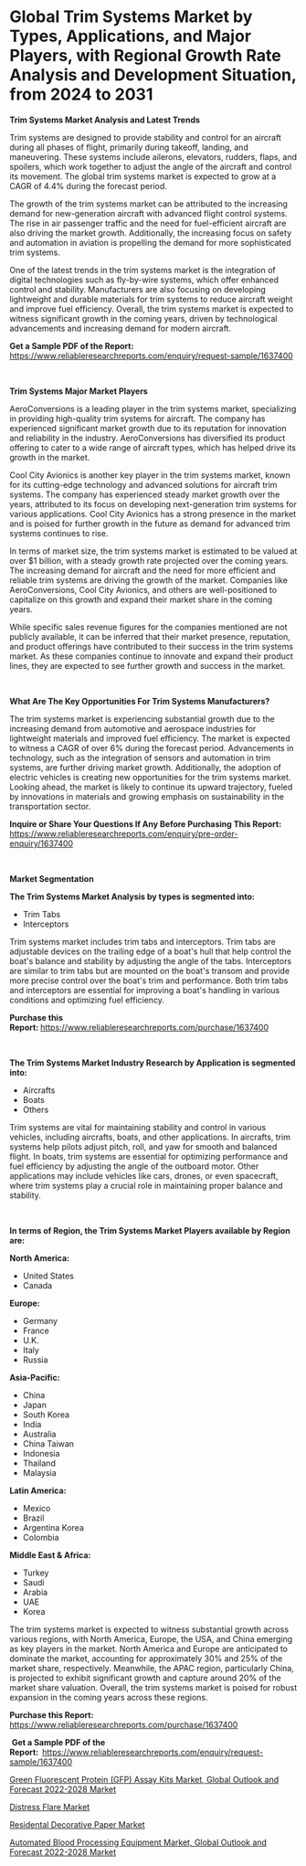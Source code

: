<p><h1>Global Trim Systems Market by Types, Applications, and Major Players, with Regional Growth Rate Analysis and Development Situation, from 2024 to 2031</h1></p><p><strong>Trim Systems Market Analysis and Latest Trends</strong></p>
<p><p>Trim systems are designed to provide stability and control for an aircraft during all phases of flight, primarily during takeoff, landing, and maneuvering. These systems include ailerons, elevators, rudders, flaps, and spoilers, which work together to adjust the angle of the aircraft and control its movement. The global trim systems market is expected to grow at a CAGR of 4.4% during the forecast period.</p><p>The growth of the trim systems market can be attributed to the increasing demand for new-generation aircraft with advanced flight control systems. The rise in air passenger traffic and the need for fuel-efficient aircraft are also driving the market growth. Additionally, the increasing focus on safety and automation in aviation is propelling the demand for more sophisticated trim systems.</p><p>One of the latest trends in the trim systems market is the integration of digital technologies such as fly-by-wire systems, which offer enhanced control and stability. Manufacturers are also focusing on developing lightweight and durable materials for trim systems to reduce aircraft weight and improve fuel efficiency. Overall, the trim systems market is expected to witness significant growth in the coming years, driven by technological advancements and increasing demand for modern aircraft.</p></p>
<p><strong>Get a Sample PDF of the Report:&nbsp;</strong> <a href="https://www.reliableresearchreports.com/enquiry/request-sample/1637400">https://www.reliableresearchreports.com/enquiry/request-sample/1637400</a></p>
<p>&nbsp;</p>
<p><strong>Trim Systems Major Market Players</strong></p>
<p><p>AeroConversions is a leading player in the trim systems market, specializing in providing high-quality trim systems for aircraft. The company has experienced significant market growth due to its reputation for innovation and reliability in the industry. AeroConversions has diversified its product offering to cater to a wide range of aircraft types, which has helped drive its growth in the market.</p><p>Cool City Avionics is another key player in the trim systems market, known for its cutting-edge technology and advanced solutions for aircraft trim systems. The company has experienced steady market growth over the years, attributed to its focus on developing next-generation trim systems for various applications. Cool City Avionics has a strong presence in the market and is poised for further growth in the future as demand for advanced trim systems continues to rise.</p><p>In terms of market size, the trim systems market is estimated to be valued at over $1 billion, with a steady growth rate projected over the coming years. The increasing demand for aircraft and the need for more efficient and reliable trim systems are driving the growth of the market. Companies like AeroConversions, Cool City Avionics, and others are well-positioned to capitalize on this growth and expand their market share in the coming years.</p><p>While specific sales revenue figures for the companies mentioned are not publicly available, it can be inferred that their market presence, reputation, and product offerings have contributed to their success in the trim systems market. As these companies continue to innovate and expand their product lines, they are expected to see further growth and success in the market.</p></p>
<p>&nbsp;</p>
<p><strong>What Are The Key Opportunities For Trim Systems Manufacturers?</strong></p>
<p><p>The trim systems market is experiencing substantial growth due to the increasing demand from automotive and aerospace industries for lightweight materials and improved fuel efficiency. The market is expected to witness a CAGR of over 6% during the forecast period. Advancements in technology, such as the integration of sensors and automation in trim systems, are further driving market growth. Additionally, the adoption of electric vehicles is creating new opportunities for the trim systems market. Looking ahead, the market is likely to continue its upward trajectory, fueled by innovations in materials and growing emphasis on sustainability in the transportation sector.</p></p>
<p><strong>Inquire or Share Your Questions If Any Before Purchasing This Report:</strong> <a href="https://www.reliableresearchreports.com/enquiry/pre-order-enquiry/1637400">https://www.reliableresearchreports.com/enquiry/pre-order-enquiry/1637400</a></p>
<p>&nbsp;</p>
<p><strong>Market Segmentation</strong></p>
<p><strong>The Trim Systems Market Analysis by types is segmented into:</strong></p>
<p><ul><li>Trim Tabs</li><li>Interceptors</li></ul></p>
<p><p>Trim systems market includes trim tabs and interceptors. Trim tabs are adjustable devices on the trailing edge of a boat's hull that help control the boat's balance and stability by adjusting the angle of the tabs. Interceptors are similar to trim tabs but are mounted on the boat's transom and provide more precise control over the boat's trim and performance. Both trim tabs and interceptors are essential for improving a boat's handling in various conditions and optimizing fuel efficiency.</p></p>
<p><strong>Purchase this Report:&nbsp;</strong><a href="https://www.reliableresearchreports.com/purchase/1637400">https://www.reliableresearchreports.com/purchase/1637400</a></p>
<p>&nbsp;</p>
<p><strong>The Trim Systems Market Industry Research by Application is segmented into:</strong></p>
<p><ul><li>Aircrafts</li><li>Boats</li><li>Others</li></ul></p>
<p><p>Trim systems are vital for maintaining stability and control in various vehicles, including aircrafts, boats, and other applications. In aircrafts, trim systems help pilots adjust pitch, roll, and yaw for smooth and balanced flight. In boats, trim systems are essential for optimizing performance and fuel efficiency by adjusting the angle of the outboard motor. Other applications may include vehicles like cars, drones, or even spacecraft, where trim systems play a crucial role in maintaining proper balance and stability.</p></p>
<p>&nbsp;</p>
<p><strong>In terms of Region, the Trim Systems Market Players available by Region are:</strong></p>
<p>
    <p> <strong> North America: </strong>
        <ul>
            <li>United States</li>
            <li>Canada</li>
        </ul>
        </p> 
    <p> <strong> Europe: </strong>
        <ul>
            <li>Germany</li>
            <li>France</li>
            <li>U.K.</li>
            <li>Italy</li>
            <li>Russia</li>
        </ul>
        </p> 
    <p> <strong> Asia-Pacific: </strong>
        <ul>
            <li>China</li>
            <li>Japan</li>
            <li>South Korea</li>
            <li>India</li>
            <li>Australia</li>
            <li>China Taiwan</li>
            <li>Indonesia</li>
            <li>Thailand</li>
            <li>Malaysia</li>
        </ul>
        </p> 
    <p> <strong> Latin America: </strong>
        <ul>
            <li>Mexico</li>
            <li>Brazil</li>
            <li>Argentina Korea</li>
            <li>Colombia</li>
        </ul>
        </p> 
    <p> <strong> Middle East & Africa: </strong>
        <ul>
            <li>Turkey</li>
            <li>Saudi</li>
            <li>Arabia</li>
            <li>UAE</li>
            <li>Korea</li>
        </ul>
    </p>
    </p>
<p><p>The trim systems market is expected to witness substantial growth across various regions, with North America, Europe, the USA, and China emerging as key players in the market. North America and Europe are anticipated to dominate the market, accounting for approximately 30% and 25% of the market share, respectively. Meanwhile, the APAC region, particularly China, is projected to exhibit significant growth and capture around 20% of the market share valuation. Overall, the trim systems market is poised for robust expansion in the coming years across these regions.</p></p>
<p><strong>Purchase this Report: </strong><a href="https://www.reliableresearchreports.com/purchase/1637400">https://www.reliableresearchreports.com/purchase/1637400</a></p>
<p>&nbsp;<strong>Get a Sample PDF of the Report:&nbsp;&nbsp;</strong><a href="https://www.reliableresearchreports.com/enquiry/request-sample/1637400">https://www.reliableresearchreports.com/enquiry/request-sample/1637400</a></p>
<p><strong></strong></p>
<p><p><a href="https://view.publitas.com/reportprime-1/green-fluorescent-protein-gfp-assay-kits-market-global-outlook-and-forecast-2022-2028-market-size-growth-and-forecast-from-2023-2030/">Green Fluorescent Protein (GFP) Assay Kits Market, Global Outlook and Forecast 2022-2028 Market</a></p><p><a href="https://github.com/Alonsoolds3wq1d81czn8rbol/Market-Research-Report-List-1/blob/main/distress-flare-market.md">Distress Flare Market</a></p><p><a href="https://gamy-alyssum-396.notion.site/Residental-Decorative-Paper-Market-Size-2024-2031-Global-Industrial-Analysis-Key-Geographical-Reg-894959e3e1cd4402bf5e5b74a8147fa3">Residental Decorative Paper Market</a></p><p><a href="https://view.publitas.com/reportprime-1/automated-blood-processing-equipment-market-global-outlook-and-forecast-2022-2028-market-size-growth-and-forecast-from-2023-2030/">Automated Blood Processing Equipment Market, Global Outlook and Forecast 2022-2028 Market</a></p></p>